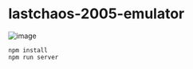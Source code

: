 # lastchaos-2005-emulator

![image](https://user-images.githubusercontent.com/39301116/185833653-a9cbfcc2-f421-4a30-8810-4a2ad4dc4ab3.png)

```
npm install
npm run server
````
